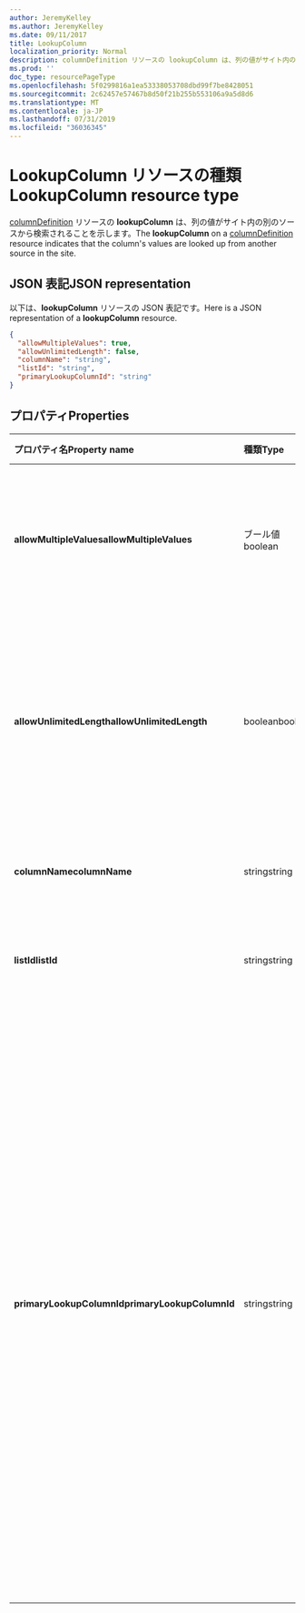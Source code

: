 ```yaml
---
author: JeremyKelley
ms.author: JeremyKelley
ms.date: 09/11/2017
title: LookupColumn
localization_priority: Normal
description: columnDefinition リソースの lookupColumn は、列の値がサイト内の別のソースから検索されることを示します。
ms.prod: ''
doc_type: resourcePageType
ms.openlocfilehash: 5f0299816a1ea53338053708dbd99f7be8428051
ms.sourcegitcommit: 2c62457e57467b8d50f21b255b553106a9a5d8d6
ms.translationtype: MT
ms.contentlocale: ja-JP
ms.lasthandoff: 07/31/2019
ms.locfileid: "36036345"
---
```

# <a name="lookupcolumn-resource-type"></a><span data-ttu-id="87aa8-103">LookupColumn リソースの種類</span><span class="sxs-lookup"><span data-stu-id="87aa8-103">LookupColumn resource type</span></span>

<span data-ttu-id="87aa8-104">[columnDefinition](columndefinition.md) リソースの **lookupColumn** は、列の値がサイト内の別のソースから検索されることを示します。</span><span class="sxs-lookup"><span data-stu-id="87aa8-104">The **lookupColumn** on a [columnDefinition](columndefinition.md) resource indicates that the column's values are looked up from another source in the site.</span></span>

## <a name="json-representation"></a><span data-ttu-id="87aa8-105">JSON 表記</span><span class="sxs-lookup"><span data-stu-id="87aa8-105">JSON representation</span></span>

<span data-ttu-id="87aa8-106">以下は、**lookupColumn** リソースの JSON 表記です。</span><span class="sxs-lookup"><span data-stu-id="87aa8-106">Here is a JSON representation of a **lookupColumn** resource.</span></span>
<!-- { "blockType": "resource", "@odata.type": "microsoft.graph.lookupColumn" } -->

```json
{
  "allowMultipleValues": true,
  "allowUnlimitedLength": false,
  "columnName": "string",
  "listId": "string",
  "primaryLookupColumnId": "string"
}
```

## <a name="properties"></a><span data-ttu-id="87aa8-107">プロパティ</span><span class="sxs-lookup"><span data-stu-id="87aa8-107">Properties</span></span>

| <span data-ttu-id="87aa8-108">プロパティ名</span><span class="sxs-lookup"><span data-stu-id="87aa8-108">Property name</span></span>             | <span data-ttu-id="87aa8-109">種類</span><span class="sxs-lookup"><span data-stu-id="87aa8-109">Type</span></span>    | <span data-ttu-id="87aa8-110">説明</span><span class="sxs-lookup"><span data-stu-id="87aa8-110">Description</span></span>
|:--------------------------|:--------|:---------------------------------------
| <span data-ttu-id="87aa8-111">**allowMultipleValues**</span><span class="sxs-lookup"><span data-stu-id="87aa8-111">**allowMultipleValues**</span></span>   | <span data-ttu-id="87aa8-112">ブール値</span><span class="sxs-lookup"><span data-stu-id="87aa8-112">boolean</span></span> | <span data-ttu-id="87aa8-113">ソースから複数の値を選択できるかどうかを示します。</span><span class="sxs-lookup"><span data-stu-id="87aa8-113">Indicates whether multiple values can be selected from the source.</span></span>
| <span data-ttu-id="87aa8-114">**allowUnlimitedLength**</span><span class="sxs-lookup"><span data-stu-id="87aa8-114">**allowUnlimitedLength**</span></span>  | <span data-ttu-id="87aa8-115">boolean</span><span class="sxs-lookup"><span data-stu-id="87aa8-115">boolean</span></span> | <span data-ttu-id="87aa8-116">列の値が標準の 255 文字の制限を超えることができるかどうかを示します。</span><span class="sxs-lookup"><span data-stu-id="87aa8-116">Indicates whether values in the column should be able to exceed the standard limit of 255 characters.</span></span>
| <span data-ttu-id="87aa8-117">**columnName**</span><span class="sxs-lookup"><span data-stu-id="87aa8-117">**columnName**</span></span>            | <span data-ttu-id="87aa8-118">string</span><span class="sxs-lookup"><span data-stu-id="87aa8-118">string</span></span>  | <span data-ttu-id="87aa8-119">検索元の列の名前。</span><span class="sxs-lookup"><span data-stu-id="87aa8-119">The name of the lookup source column.</span></span>
| <span data-ttu-id="87aa8-120">**listId**</span><span class="sxs-lookup"><span data-stu-id="87aa8-120">**listId**</span></span>                | <span data-ttu-id="87aa8-121">string</span><span class="sxs-lookup"><span data-stu-id="87aa8-121">string</span></span>  | <span data-ttu-id="87aa8-122">検索元リストの一意識別子。</span><span class="sxs-lookup"><span data-stu-id="87aa8-122">The unique identifier of the lookup source list.</span></span>
| <span data-ttu-id="87aa8-123">**primaryLookupColumnId**</span><span class="sxs-lookup"><span data-stu-id="87aa8-123">**primaryLookupColumnId**</span></span> | <span data-ttu-id="87aa8-124">string</span><span class="sxs-lookup"><span data-stu-id="87aa8-124">string</span></span>  | <span data-ttu-id="87aa8-125">指定されている場合、この列は*セカンダリ ルックアップ*であり、*プライマリ ルックアップ*によって検索されたリスト項目から、新たに追加されたフィールドを取り出します。</span><span class="sxs-lookup"><span data-stu-id="87aa8-125">If specified, this column is a *secondary lookup*, pulling an additional field from the list item looked up by the *primary lookup*.</span></span> <span data-ttu-id="87aa8-126">*プライマリ*によって検索されたリスト項目を、ここで指定された列のソースとして使用します。</span><span class="sxs-lookup"><span data-stu-id="87aa8-126">Use the list item looked up by the *primary* as the source for the column named here.</span></span>

<!-- {
  "type": "#page.annotation",
  "description": "",
  "keywords": "",
  "section": "documentation",
  "tocPath": "Resources/LookupColumn"
} -->
